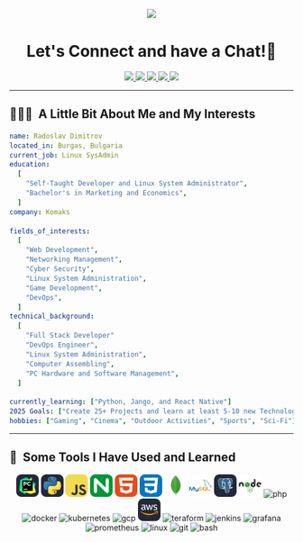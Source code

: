 <p align="center">
  <img src="https://capsule-render.vercel.app/api?type=waving&color=gradient&text=Welcome!&height=150&section=header"/>  
</p>

<h1 align="center">
  Let's Connect and have a Chat!💬
</h1>

<p align="center">
<a href="https://stackoverflow.com/users/27251333/radoslav-dimitrov">
  <img height="50" src="https://user-images.githubusercontent.com/46517096/166972883-f5f1d88c-0246-4374-88ac-ded0f2cf0699.png"/>
</a>
<a href="https://www.linkedin.com/in/str8zer0">
  <img height="50" src="https://user-images.githubusercontent.com/46517096/166973395-19676cd8-f8ec-4abf-83ff-da8243505b82.png"/>
</a>
<a href="https://dev.to/str8zer0">
  <img height="50" src="https://user-images.githubusercontent.com/46517096/166974096-7aeecad4-483e-4c85-983f-f4b37b3f794e.png"/>
</a>
<a href="https://x.com/str8zer0">
  <img height="50" src="1"/>
</a>
<a href="https://www.twitch.tv/str8zer0">  
  <img height="50" src="https://github.com/user-attachments/assets/0ed89409-a839-4779-b81a-a2bc3b615d36.png"/>
</a>
</p>

---

<h2> 👨🏻‍💻 &nbsp;A Little Bit About Me and My Interests</h2>

```yaml
name: Radoslav Dimitrov
located_in: Burgas, Bulgaria
current_job: Linux SysAdmin
education:
  [
    "Self-Taught Developer and Linux System Administrator",
    "Bachelor's in Marketing and Economics",
  ]
company: Komaks

fields_of_interests:
  [
    "Web Development",
    "Networking Management",
    "Cyber Security",
    "Linux System Administration",
    "Game Development",
    "DevOps",
  ]
technical_background:
  [
    "Full Stack Developer"
    "DevOps Engineer",
    "Linux System Administration",
    "Computer Assembling",
    "PC Hardware and Software Management",
  ]
  
currently_learning: ["Python, Jango, and React Native"]
2025 Goals: ["Create 25+ Projects and learn at least 5-10 new Technologies."]
hobbies: ["Gaming", "Cinema", "Outdoor Activities", "Sports", "Sci-Fi"]
```
  
---  
  
<h2> 🚀 &nbsp;Some Tools I Have Used and Learned</h2>
<p align="center">
<img src="https://github.com/tandpfun/skill-icons/blob/main/icons/PyCharm-Dark.svg" alt="pycharm" width="40" height="40"/>
<img src="https://github.com/tandpfun/skill-icons/blob/main/icons/Python-Dark.svg" alt="python" width="40" height="40"/>
<img src="https://github.com/tandpfun/skill-icons/blob/main/icons/JavaScript.svg" alt="javascript" width="40" height="40" />
<img src="https://github.com/tandpfun/skill-icons/blob/main/icons/Nginx.svg" alt="nginx" width="40" height="40" />
<img src="https://github.com/tandpfun/skill-icons/blob/main/icons/HTML.svg" alt="html" width="40" height="40"/>
<img src="https://github.com/tandpfun/skill-icons/blob/main/icons/CSS.svg" alt="css3" width="40" height="40" />
<img src="https://raw.githubusercontent.com/devicons/devicon/master/icons/mongodb/mongodb-original.svg" alt="mongodb" width="40" height="40" />
<img src="https://raw.githubusercontent.com/devicons/devicon/master/icons/mysql/mysql-original-wordmark.svg" alt="mysql" width="40" height="40" />
<img src="https://github.com/tandpfun/skill-icons/blob/main/icons/PostgreSQL-Dark.svg" alt="postgre" width="40" height="40"/>
<img src="https://raw.githubusercontent.com/devicons/devicon/master/icons/nodejs/nodejs-original-wordmark.svg" alt="nodejs" width="40" height="40" />
<img src="https://cdn.jsdelivr.net/gh/devicons/devicon/icons/php/php-original.svg" alt="php" width="40" height="40"/>
<img src="https://cdn.jsdelivr.net/gh/devicons/devicon/icons/docker/docker-original.svg" alt="docker" width="40" height="40"/>
<img src="https://cdn.jsdelivr.net/gh/devicons/devicon/icons/kubernetes/kubernetes-plain.svg" alt="kubernetes" width="40" height="40"/>
<img src="https://cdn.jsdelivr.net/gh/devicons/devicon/icons/googlecloud/googlecloud-original.svg" alt="gcp" width="40" height="40"/>
<img src="https://github.com/tandpfun/skill-icons/blob/main/icons/AWS-Dark.svg" alt="aws" width="40" height="40"/>
<img src="https://cdn.jsdelivr.net/gh/devicons/devicon/icons/terraform/terraform-original.svg" alt="teraform" width="40" height="40"/>
<img src="https://cdn.jsdelivr.net/gh/devicons/devicon/icons/jenkins/jenkins-original.svg" alt="jenkins" width="40" height="40"/>
<img src="https://cdn.jsdelivr.net/gh/devicons/devicon/icons/grafana/grafana-original.svg" alt="grafana" width="40" height="40"/>
<img src="https://cdn.jsdelivr.net/gh/devicons/devicon/icons/prometheus/prometheus-original.svg" alt="prometheus" width="40" height="40"/>
<img src="https://cdn.jsdelivr.net/gh/devicons/devicon/icons/linux/linux-original.svg" alt="linux" width="40" height="40"/>       
<img src="https://cdn.jsdelivr.net/gh/devicons/devicon/icons/git/git-original.svg" alt="git" width="40" height="40"/>
<img src="https://cdn.jsdelivr.net/gh/devicons/devicon/icons/bash/bash-original.svg" alt="bash" width="40" height="40"/>  
</p>
